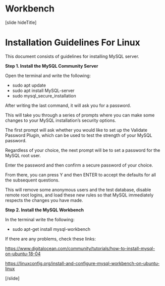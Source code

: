 # Workbench

[slide hideTitle]

# Installation Guidelines For Linux

This document consists of guidelines for installing MySQL server.

**Step 1. Install the MySQL Community Server**

Open the terminal and write the following:
- sudo apt update
- sudo apt install MySQL-server
- sudo mysql_secure_installation

After writing the last command, it will ask you for a password. 

This will take you through a series of prompts where you can make some changes to your MySQL installation’s security options.

The first prompt will ask whether you would like to set up the Validate Password Plugin, which can be used to test the strength of your MySQL password. 

Regardless of your choice, the next prompt will be to set a password for the MySQL root user. 

Enter the password and then confirm a secure password of your choice.

From there, you can press Y and then ENTER to accept the defaults for all the subsequent questions. 

This will remove some anonymous users and the test database, disable remote root logins, and load these new rules so that MySQL immediately respects the changes you have made.

**Step 2. Install the MySQL Workbench**

In the terminal write the following:
- sudo apt-get install mysql-workbench

If there are any problems, check these links:

https://www.digitalocean.com/community/tutorials/how-to-install-mysql-on-ubuntu-18-04

https://linuxconfig.org/install-and-configure-mysql-workbench-on-ubuntu-linux

[/slide]